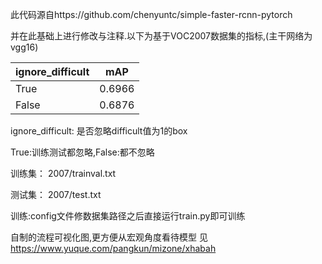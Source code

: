 此代码源自https://github.com/chenyuntc/simple-faster-rcnn-pytorch

并在此基础上进行修改与注释.以下为基于VOC2007数据集的指标,(主干网络为vgg16)

|ignore_difficult |mAP|
|---          |--- |
|True      |0.6966|
|False      |0.6876|

ignore_difficult: 是否忽略difficult值为1的box

True:训练测试都忽略,False:都不忽略


训练集： 2007/trainval.txt 

测试集： 2007/test.txt

训练:config文件修数据集路径之后直接运行train.py即可训练


自制的流程可视化图,更方便从宏观角度看待模型 见 https://www.yuque.com/pangkun/mizone/xhabah
